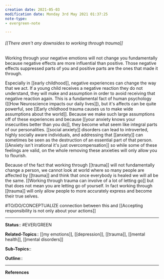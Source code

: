 ```yaml
---
creation date: 2021-05-03
modification date: Monday 3rd May 2021 01:37:25
note-type: 
- evergreen-note

---
```


###### [[There aren't any downsides to working through trauma]]

Working through your negative emotions will not change you fundamentally because negative effects are more influential than positive. Those negative effects suppressed parts of you and positive parts are the ones that made it through. 

Especially in [[early childhood]], negative experiences can change the way that we act. If a young child receives a negative reaction they do not understand, they will make and assumption in order to avoid receiving that negative reaction again. This is a fundamental fact of human psychology ([[How Neuroscience impacts our daily lives]]), but it's affects can be quite powerful, see [[Early childhood trauma causes us to make wide assumptions about the world]]. Because we make such large assumptions off of these experiences and because [[your anxiety knows your insecurities better than you do]], they become what seem like integral parts of our personalities. [[social anxiety]] disorders can lead to introverted, highly socially aware individuals, and addressing that [[anxiety]] can sometimes be seen as the destruction of an essential part of that person. [[Anxiety isn't irrational it's just overcompensation]] so while some of these feelings are valid, on the whole removing these anxieties will only allow you to flourish. 

Because of the fact that working through [[trauma]] will not fundamentally change a person, we cannot look at world where so many people are affected by [[trauma]] and think that once everybody is healed we will all be the same. [[Working through trauma can involve of a lot of letting go]] but that does not mean you are letting go of yourself. In fact working through [[trauma]] will only allow people to more accurately express and become their true selves. 

#TO/DO/CONCEPTUALIZE connection between this and [[Accepting responsibility is not only about your actions]]

---

**Status**:: #EVER/GREEN   

**Related-Topics**:: [[my emotions]], [[depression]], [[trauma]], [[mental health]], [[mental disorders]]
	
**Sub-Topics**::
	
**Outline**::

--- 
**References**